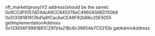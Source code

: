 nft_market(proxy)V2 address(should be the same): 0x9CCdFf057dD4dcA9CC845378eC4960A56ED150b6
0x513381B1917Ad1a8fCacAaCEA9F92bB6c20E5055  getImplementationAddress
0x133656F9981881C297b1a21Bc6c3965Ab7C521Db  getAdminAddress
